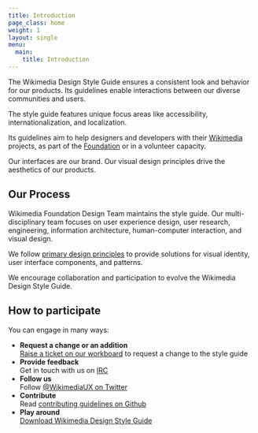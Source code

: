 ```yaml
---
title: Introduction
page_class: home
weight: 1
layout: single
menu:
  main:
    title: Introduction
---
```


The Wikimedia Design Style Guide ensures a consistent look and behavior for our products. Its guidelines enable interactions between our diverse communities and users.

The style guide features unique focus areas like accessibility, internationalization, and localization.

Its guidelines aim to help designers and developers with their [Wikimedia](https://www.wikimedia.org/) projects, as part of the [Foundation](https://wikimediafoundation.org/ "Wikimedia Foundation website") or in a volunteer capacity.

Our interfaces are our brand. Our visual design principles drive the aesthetics of our products.

## Our Process

Wikimedia Foundation Design Team maintains the style guide.
Our multi-disciplinary team focuses on user experience design, user research, engineering, information architecture, human-computer interaction, and visual design.

We follow [primary design principles](design-principles.html) to provide solutions for visual identity, user interface components, and patterns.

We encourage collaboration and participation to evolve the Wikimedia Design Style Guide.

## How to participate

You can engage in many ways:

*   **Request a change or an addition** <br/>
    [Raise a ticket on our workboard](https://phabricator.wikimedia.org/maniphest/task/edit/form/1/?projects=wikimediaui_style_guide) to request a change to the style guide
*   **Provide feedback** <br/>
    Get in touch with us on [IRC](https://meta.wikimedia.org/wiki/IRC/Channels#wikimedia-design)
*   **Follow us** <br/>
    Follow [@WikimediaUX on Twitter](https://twitter.com/WikimediaUX)
*   **Contribute** <br/>
    Read [contributing guidelines on Github](https://github.com/wikimedia/WikimediaUI-Style-Guide/blob/master/CONTRIBUTING.md)
*   **Play around** <br/>
    [Download Wikimedia Design Style Guide](https://github.com/wikimedia/WikimediaUI-Style-Guide/archive/master.zip)
